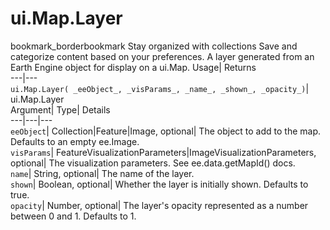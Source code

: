  
#  ui.Map.Layer 
bookmark_borderbookmark Stay organized with collections  Save and categorize content based on your preferences. 
A layer generated from an Earth Engine object for display on a ui.Map. 
Usage| Returns  
---|---  
`ui.Map.Layer( _eeObject_, _visParams_, _name_, _shown_, _opacity_)`| ui.Map.Layer  
Argument| Type| Details  
---|---|---  
`eeObject`| Collection|Feature|Image, optional| The object to add to the map. Defaults to an empty ee.Image.  
`visParams`| FeatureVisualizationParameters|ImageVisualizationParameters, optional| The visualization parameters. See ee.data.getMapId() docs.  
`name`| String, optional| The name of the layer.  
`shown`| Boolean, optional| Whether the layer is initially shown. Defaults to true.  
`opacity`| Number, optional| The layer's opacity represented as a number between 0 and 1. Defaults to 1.  
